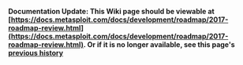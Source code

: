 <!-- Maintainers:  Please do not modify this file directly, create a pull request instead -->

**Documentation Update: This Wiki page should be viewable at [https://docs.metasploit.com/docs/development/roadmap/2017-roadmap-review.html](https://docs.metasploit.com/docs/development/roadmap/2017-roadmap-review.html). Or if it is no longer available, see this page's [previous history](./_history)**

